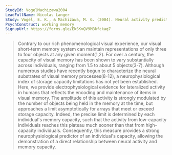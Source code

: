 ```yaml
---
StudyId: VogelMachizawa2004
LeadFullName: Nicolas Langer
Study: Vogel, E. K., & Machizawa, M. G. (2004). Neural activity predicts individual differences in visual working memory capacity. Nature, 428(6984), 748–751. https://doi.org/10.1038/nature02447
PsychConstruct: working memory
SignupUrl: https://forms.gle/EkSKvQV9MBkfckag7
---
```


> Contrary to our rich phenomenological visual experience, our visual short-term memory system can maintain representations of only three to four objects at any given moment(1,2). For over a century, the capacity of visual memory has been shown to vary substantially across individuals, ranging from 1.5 to about 5 objects(3-7). Although numerous studies have recently begun to characterize the neural substrates of visual memory processes(8-12), a neurophysiological index of storage capacity limitations has not yet been established. Here, we provide electrophysiological evidence for lateralized activity in humans that reflects the encoding and maintenance of items in visual memory. The amplitude of this activity is strongly modulated by the number of objects being held in the memory at the time, but approaches a limit asymptotically for arrays that meet or exceed storage capacity. Indeed, the precise limit is determined by each individual's memory capacity, such that the activity from low-capacity individuals reaches this plateau much sooner than that from high-capacity individuals. Consequently, this measure provides a strong neurophysiological predictor of an individual's capacity, allowing the demonstration of a direct relationship between neural activity and memory capacity.
